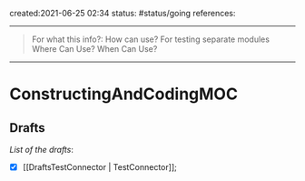 created:2021-06-25 02:34
status: #status/going
references: 
___
> For what this info?: 
> How can use? For testing separate modules
> Where Can Use? 
> When Can Use?

___
# ConstructingAndCodingMOC
## Drafts
_List of the drafts_:
- [x] [[DraftsTestConnector | TestConnector]];

